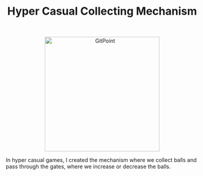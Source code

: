 <h1 align="center"> Hyper Casual Collecting Mechanism </h1> <br>
<p align="center">
  <a href="#">
    <img alt="GitPoint" title="GitPoint" src="readme/hyper.gif" width="300">
  </a>
</p>

<p align="left">
  In hyper casual games, I created the mechanism where we collect balls and pass through the gates, where we increase or decrease the balls.
</p>
<br>



